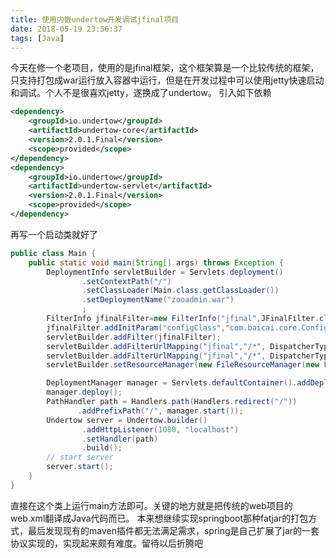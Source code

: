```yaml
---
title: 使用内嵌undertow开发调试jfinal项目
date: 2018-05-19 23:56:37
tags: [Java]
---
```

今天在修一个老项目，使用的是jfinal框架，这个框架算是一个比较传统的框架，只支持打包成war运行放入容器中运行，但是在开发过程中可以使用jetty快速启动和调试。个人不是很喜欢jetty，遂换成了undertow。
引入如下依赖
```xml
<dependency>
	<groupId>io.undertow</groupId>
	<artifactId>undertow-core</artifactId>
	<version>2.0.1.Final</version>
	<scope>provided</scope>
</dependency>
<dependency>
	<groupId>io.undertow</groupId>
	<artifactId>undertow-servlet</artifactId>
	<version>2.0.1.Final</version>
	<scope>provided</scope>
</dependency>
```
再写一个启动类就好了
```java
public class Main {
    public static void main(String[] args) throws Exception {
        DeploymentInfo servletBuilder = Servlets.deployment()
                .setContextPath("/")
                .setClassLoader(Main.class.getClassLoader())
                .setDeploymentName("zooadmin.war")
                ;
        FilterInfo jfinalFilter=new FilterInfo("jfinal",JFinalFilter.class);
        jfinalFilter.addInitParam("configClass","com.baicai.core.Config");
        servletBuilder.addFilter(jfinalFilter);
        servletBuilder.addFilterUrlMapping("jfinal","/*", DispatcherType.REQUEST);
        servletBuilder.addFilterUrlMapping("jfinal","/*", DispatcherType.FORWARD);
        servletBuilder.setResourceManager(new FileResourceManager(new File("src/main/webapp"), 1024));

        DeploymentManager manager = Servlets.defaultContainer().addDeployment(servletBuilder);
        manager.deploy();
        PathHandler path = Handlers.path(Handlers.redirect("/"))
               .addPrefixPath("/", manager.start());
        Undertow server = Undertow.builder()
                .addHttpListener(1080, "localhost")
                .setHandler(path)
                .build();
        // start server
        server.start();
    }
}
```
直接在这个类上运行main方法即可。关键的地方就是把传统的web项目的web.xml翻译成Java代码而已。
本来想继续实现springboot那种fatjar的打包方式，最后发现现有的maven插件都无法满足需求，spring是自己扩展了jar的一套协议实现的，实现起来颇有难度。留待以后折腾吧
